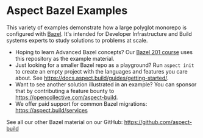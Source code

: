 # Aspect Bazel Examples

This variety of examples demonstrate how a large polyglot monorepo is configured with [Bazel](https://bazel.build).
It's intended for Developer Infrastructure and Build systems experts to study solutions to problems at scale.

- Hoping to learn Advanced Bazel concepts? Our [Bazel 201 course](https://docs.aspect.build/training/#bazel-201-for-devinfra-engineers) uses this repository as the example material.
- Just looking for a smaller Bazel repo as a playground? Run `aspect init` to create an empty project with the languages and features you care about. See <https://docs.aspect.build/guides/getting-started/>.
- Want to see another solution illustrated in an example? You can sponsor that by contributing a feature bounty to <https://opencollective.com/aspect-build>.
- We offer paid support for common Bazel migrations: <https://aspect.build/services>

See all our other Bazel material on our GitHub: <https://github.com/aspect-build>
